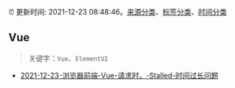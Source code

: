:alarm_clock: 更新时间: 2021-12-23 08:48:46。[来源分类](../README.md)、[标签分类](../TAGS.md)、[时间分类](../TIMELINE.md)

## Vue


> 关键字：`Vue`、`ElementUI`



- [2021-12-23-浏览器前端-Vue-请求时，-Stalled-时间过长问题](https://www.v2ex.com/t/824009) 